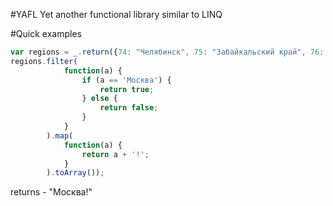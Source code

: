 #YAFL
Yet another functional library similar to LINQ

#Quick examples
```javascript
var regions = _.return({74: "Челябинск", 75: "Забайкальский край", 76: "Ярославль", 77: "Москва г.", 78: "Санкт-Петербург"});
regions.filter(
    		function(a) {
    			if (a == 'Москва') {
    				return true;
    			} else {
    				return false;
    			}
    		}
    	).map(
    		function(a) {
    			return a + '!';
    		}
    	).toArray());
```
returns - "Москва!"